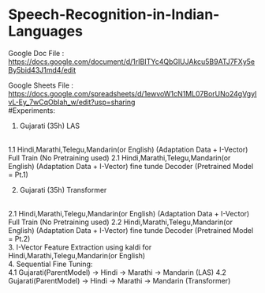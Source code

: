 # Speech-Recognition-in-Indian-Languages

Google Doc File : https://docs.google.com/document/d/1rIBITYc4QbGlUJAkcu5B9ATJ7FXy5eBy5bid43J1md4/edit

Google Sheets File :  https://docs.google.com/spreadsheets/d/1ewvoW1cN1ML07BorUNo24gVgyIvL-Ey_7wCqObIah_w/edit?usp=sharing
<br>
#Experiments:
<br>
1. Gujarati (35h) LAS
<br>
1.1 Hindi,Marathi,Telegu,Mandarin(or English) (Adaptation Data + I-Vector) Full Train (No Pretraining used)
2.1 Hindi,Marathi,Telegu,Mandarin(or English) (Adaptation Data + I-Vector) fine tunde Decoder (Pretrained Model = Pt.1)

2. Gujarati (35h) Transformer
<br>
2.1 Hindi,Marathi,Telegu,Mandarin(or English) (Adaptation Data + I-Vector) Full Train (No Pretraining used)
2.2 Hindi,Marathi,Telegu,Mandarin(or English) (Adaptation Data + I-Vector) fine tunde Decoder (Pretrained Model = Pt.2)
<br>
3. I-Vector Feature Extraction using kaldi for Hindi,Marathi,Telegu,Mandarin(or English) 
<br>
4. Sequential Fine Tuning:
<br>
4.1 Gujarati(ParentModel) -> Hindi -> Marathi -> Mandarin  (LAS)
4.2 Gujarati(ParentModel) -> Hindi -> Marathi -> Mandarin   (Transformer)
<br>
